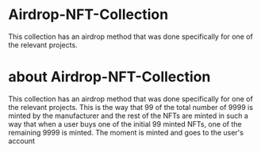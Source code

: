 # Airdrop-NFT-Collection
This collection has an airdrop method that was done specifically for one of the relevant projects.

# about Airdrop-NFT-Collection
This collection has an airdrop method that was done specifically for one of the relevant projects. This is the way that 99 of the total number of 9999 is minted by the manufacturer and the rest of the NFTs are minted in such a way that when a user buys one of the initial 99 minted NFTs, one of the remaining 9999 is minted. The moment is minted and goes to the user's account
